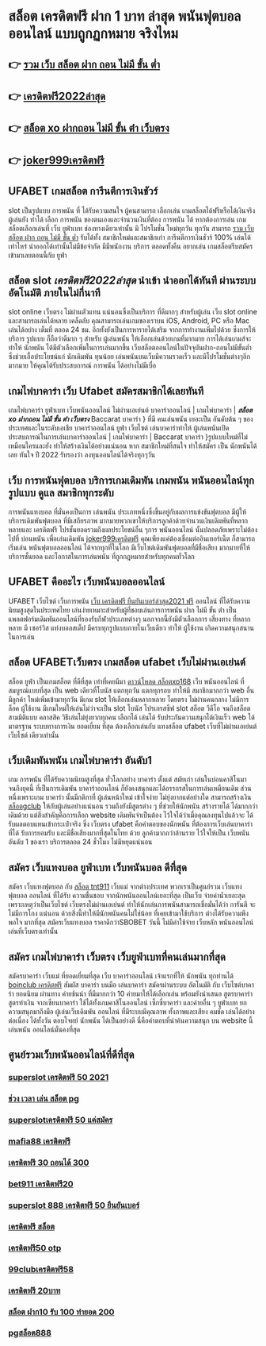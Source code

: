 # สล็อต เครดิตฟรี ฝาก 1 บาท ล่าสุด  พนันฟุตบอลออนไลน์ แบบถูกฏกหมาย จริงไหม 

## 👉 [รวม เว็บ สล็อต ฝาก ถอน ไม่มี ขั้น ต่ำ](https://www.ufaeat.com/register/)
## 👉 [เครดิตฟรี2022ล่าสุด](https://www.ufaeat.com/)
## 👉 [สล็อต xo ฝากถอน ไม่มี ขั้น ต่ํา เว็บตรง](https://www.ufaeat.com/ufabet-master-login/)
## 👉 [joker999เครดิตฟรี](https://www.ufaeat.com/credit-free-50/)

## UFABET  เกมสล็อต การีนตีการเงินชัวร์

 slot เป็นรูปแบบ การพนัน ที่  ได้รับความสนใจ ผู้คนสามารถ เลือกเล่น เกมสล็อตได้ฟรีหรือได้เงินจริง ผู้เล่นยัง ทำได้ เลือก การพนัน ของตนเองและจำนวนเงินที่ต้อง การพนัน ได้ หากต้องการเล่น เกมสล็อตเลือกเล่นที่ เว็บ  ยูฟ่าเบท   ช่องทางเดียวเท่านั้น มี โปรโมชั่น  ใหม่ทุกวัน ทุกวัน สามารถ [รวม เว็บ สล็อต ฝาก ถอน ไม่มี ขั้น ต่ำ](https://www.ufaeat.com/) รับได้ทั้ง สมาชิกใหม่และสมาชิกเก่า การีนตีการเงินชัวร์ 100% เล่นได้เท่าไหร่ นำออกได้เท่านั้นไม่มีข้อจำกัด มีมีพนักงาน บริการ ตลอดทั้งคืน  อยากเล่น เกมสล็อตรีบสมัคร เข้ามาเลยตอนนี้กับ  ยูฟ่า


##  สล็อต slot ***เครดิตฟรี2022ล่าสุด*** นำเข้า   นำออกได้ทันที ผ่านระบบอัตโนมัติ  ภายในไม่กี่นาที 

 slot online เว็บตรง ไม่ผ่านตัวแทน แน่นอนซึ่งเป็นบริการ ที่ดีมากๆ  สำหรับผู้เล่น เว็บ slot online และสามารถเล่นได้หลาย เคล็ดลับ คุณสามารถเล่นเกมของเราบน iOS, Android, PC หรือ Mac เล่นได้อย่าง เต็มที่ ตลอด 24 ชม. อีกทั้งยังเป็นการหารายได้เสริม จากการทำงานเพิ่มไปด้วย ซึ่งการให้บริการ รูปแบบ ก็ถือว่าดีมาก ๆ สำหรับ ผู้เล่นพนัน ให้เลือกเล่นด้วยเกมที่มากมาย การได้เล่นเกมส์จะทำให้ นักพนัน ได้มีตัวเลือกเพิ่มในการเล่นมากขึ้น  เว็บสล็อตออนไลน์ในปัจจุบันฝาก-ถอนไม่มีขั้นต่ำ ซึ่งช่วยเอื้อประโยชน์แก่  นักเดิมพัน ทุนน้อย เล่นพนันบนเว็บมีความรวดเร็ว และมีโปรโมชั่นต่างๆอีกมากมาย ให้คุณได้รับประสบการณ์ การพนัน ได้อย่างไม่มีเบื่อ

##  เกมไพ่บาคาร่า   เว็บ Ufabet  สมัครสมาชิกได้เลยทันที

 เกมไพ่บาคาร่า   ยูฟ่าเบท  เว็บพนันออนไลน์ ไม่ผ่านเอเย่นต์  บาคาร่าออนไลน์ | เกมไพ่บาคาร่า | ***สล็อต xo ฝากถอน ไม่มี ขั้น ต่ํา เว็บตรง*** Baccarat บาคาร่า } ที่มี คนเล่นพนัน เยอะเป็น อันดับต้น ๆ ของประเทศและในระดับเอเชีย บาคาร่าออนไลน์  ยูฟ่า  เว็บไซต์ เล่นบาคาร่าทำให้ ผู้เล่นพนันเปิดประสบการณ์ในการเล่นบาคาร่าออนไลน์ | เกมไพ่บาคาร่า | Baccarat บาคาร่า }รูปแบบใหม่ที่ไม่เหมือนใครและยัง   ทำให้สร้างเงินได้อย่างแน่นอน หาก สมาชิกใหม่ที่สนใจ   ทำให้สมัคร  เป็น นักพนันได้เลย ทันใจ  ปี 2022 รับรองว่า ลงทุนออนไลน์ได้จริงทุกๆวัน


## เว็บ  การพนันฟุตบอล  บริการเกมเดิมพัน เกมพนัน พนันออนไลน์ทุกรูปแบบ  ดูแล  สมาชิกทุกระดับ 

การพนันแทงบอล ที่มั่นคงเป็นการ เล่นพนัน ประเภทหนึ่งซึ่งขึ้นอยู่กับผลการแข่งขันฟุตบอล มีผู้ให้บริการเดิมพันฟุตบอล ที่มีเสถียรภาพ มากมายพวกเขาให้บริการลูกค้าด้วยจำนวนเงินเดิมพันที่หลากหลายและ เครดิตฟรี โปรชั้นยอดรวมถึงผลประโยชน์อื่น ๆการ พนันออนไลน์ นั้นปลอดภัยเพราะไม่ต้องไปที่ บ่อนพนัน เพื่อเล่นเดิมพัน [joker999เครดิตฟรี](https://www.ufaeat.com/ทางเข้ายูฟ่าเบท-ufabet/) คุณเพียงแค่ต้องเชื่อมต่ออินเทอร์เน็ต ก็สามารถเริ่มเล่น พนันฟุตบอลออนไลน์ ได้จากทุกที่ในโลก มีเว็บไซต์เดิมพันฟุตบอลที่มีชื่อเสียง มากมายที่ให้ บริการชั้นยอด และโอกาสในการเล่นพนัน ที่ถูกกฎหมายสำหรับทุกคนทั่วโลก 

## UFABET คืออะไร เว็บพนันบอลออนไลน์

UFABET เว็บไซต์ เว็บการพนัน [เว็บ เครดิตฟรี ยืนยันเบอร์ล่าสุด2021 ฟรี](https://www.ufaeat.com/register/) ออนไลน์  ที่ได้รับความนิยมสูงสุดในประเทศไทย เล่นง่ายเหมาะสำหรับผู้ที่ชอบเล่นการการพนัน ฝาก ไม่มี ขั้น ต่ํา  เป็นแพลตฟอร์มเดิมพันออนไลน์ที่รองรับกีฬาประเภทต่างๆ นอกจากนี้ยังมีตัวเลือกการ เสี่ยงทาง ที่หลากหลาย มี เซอร์วิส   แท่งบอลสเต็ป  มีครบทุกรูปแบบภายในเว็บเดียว ทำให้ ผู้ใช้งาน เกิดความสนุกสนานในการเล่น

## สล็อต   UFABETเว็บตรง  เกมสล็อต ufabet เว็บไม่ผ่านเอเย่นต์

สล็อต   ยูฟ่า เป็นเกมสล็อต ที่ดีที่สุด เท่าที่เคยมีมา  [ดาวน์โหลด สล็อตxo168](https://www.ufaeat.com/regis-ufabet-master-free/) เว็บ  พนันออนไลน์  ที่สมบูรณ์แบบที่สุด เป็น web เดียวที่โบนัส แตกทุกวัน แตกทุกรอบ ทำให้มี สมาชิกมากกว่า web อื่น มีลูกค้า ใหม่เพิ่มเข้ามาทุกวัน มีเกม slot ให้เลือกเล่นหลากหลาย  โดยตรง  ไม่ผ่านคนกลาง  ไม่มีการล็อค  ผู้ใช้งาน  มีเกมใหม่ให้เล่นไม่ว่าจะเป็น  slot   โบนัส โปรเกรสซีฟ slot  สล็อต วีดีโอ จนถึงสล็อต สามมิติแบบ คลาสสิค วิธีเล่นไม่ยุ่งยากทุกคน เลือกได้ เล่นได้ รับประกันความสนุกได้เงินเร็ว  web  ได้มาตรฐาน ระบบทางการเงิน ยอดเยี่ยม ที่สุด ต้องเลือกเล่นกับ  แทงสล็อต ufabet   เว็บที่ไม่ผ่านเอเย่นต์ เว็บไซต์  เดียวเท่านั้น


##  เว็บเดิมพันพนัน เกมไพ่บาคาร่า  อันดับ1

เกม การพนัน ที่ได้รับความนิยมสูงที่สุด ทั่วโลกอย่าง  บาคาร่า ตั้งแต่ สมัยเก่า เล่นในบ่อนคาสิโนมาจนถึงยุคนี้ ที่เป็นการเดิมพัน บาคาร่าออนไลน์ ก็ยังคงสนุกและได้อรรถรสในการเล่นเหมือนเดิม ส่วนหนึ่งเพราะเกม บาคาร่า นั้นมีกติกาที่ ผู้เล่นหน้าใหม่  เข้าใจง่าย ไม่ยุ่งยากแต่อย่างใด  สามารถสร้างเงิน [สล็อตgclub](https://www.ufaeat.com/) ให้กับผู้เล่นอย่างแน่นอน  รวมถึงยังมีสูตรต่าง ๆ ที่ช่วยให้นักพนัน  สร้างรายได้ ได้มากกว่าเดิมด้วย แต่สิ่งสำคัญคือการเลือก website เดิมพันจำเป็นต้อง ไว้ใจได้ว่าเมื่อคุณลงทุนไปแล้วจะ ได้รับผลตอบแทนเข้ากระเป๋าจริง ซึ่ง  เว็บตรง ufabet  คือคำตอบของนักพนัน ที่ต้องการเว็บเล่นบาคาร่า ที่ได้ รับการยอมรับ และมีชื่อเสียงมากที่สุดในไทย ด้วย ลูกค้ามากกว่าล้านราย ไว้ใจให้เป็น เว็บพนันอันดับ 1 ของเรา บริการตลอด 24 ชั่วโมง ไม่มีหยุดแน่นอน

## สมัคร เว็บแทงบอล ยูฟ่าเบท เว็บพนันบอล ดีที่สุด

สมัคร เว็บแทงฟุตบอล  กับ [สล็อต tnt911](https://www.ufaeat.com/ufabet-master-login/)  เว็บแม่ จากต่างประเทศ พวกเราเป็นศูนย์รวม เว็บแทงฟุตบอล ออนไลน์ ที่ได้รับ ความชื่นชอบ จากนักพนันออนไลน์เยอะที่สุด เป็นเว็บ จ่ายค่าน้ำเยอะสุด เพราะเหตุว่าเป็นเว็บไซต์ เว็บตรงไม่ผ่านเอเย่นต์ ทำให้นักเล่นการพนันสามารถเชื่อมั่นได้ว่า การันตี จะไม่มีการโกง แน่นอน ด้วยสิ่งนี้ทำให้มีนักพนันคนไม่ใช่น้อย ที่เคยเข้ามาใช้บริการ ต่างได้รับความพึงพอใจ มากที่สุด สมัครเว็บแทงบอล  ราคาดีกว่าSBOBET วันนี้ ไม่มีค่าใช้จ่าย เว็บหลัก พนันออนไลน์ เล่นที่เว็บตรงเท่านั้น


## สมัคร เกมไพ่บาคาร่า เว็บตรง  เว็บยูฟ่าเบทที่คนเล่นมากที่สุด

สมัครบาคาร่า  เว็บแม่  ที่ยอดเยี่ยมที่สุด  เว็บ  บาคาร่าออนไลน์ เจ้าแรกที่ให้ นักพนัน  ทุกท่านได้  [boinclub เครดิตฟรี](https://www.ufaeat.com/regis-ufabet-master-free/) สัมผัส บาคาร่า บนมือ เล่นบาคาร่า สมัครผ่านระบบ อัตโนมัติ กับ  เว็บไซต์บาคาร่า ยอดนิยม ผ่านทาง  ค่ายช้นนำ ที่มีมากกว่า 10 ค่ายมาให้ได้เลือกเล่น พร้อมยังนำเสนอ สูตรบาคาร่า  สูตรทำเงิน  จากเซียนบาคาร่า ใช้ได้ทั้งเกมคาสิโนออนไลน์ เซ็กซี่บาคาร่า และค่ายอื่น ๆ ยูฟ่าเบท  ยก  ความสนุกมาถึงมือ  ผู้เล่นเว็บเดิมพัน  ออนไลน์ ที่มีระบบมีคุณภาพ ทั้งภาพและเสียง คมชัด เล่นได้อย่างต่อเนื่อง  ได้ทั้งวัน  ตอบโจทย์ นักพนัน  ได้เป็นอย่างดี นี่คือคำตอบที่น่าค้นความสนุก บน  website นี้  เล่นพนัน ออนไลน์มั่นคงที่สุด

## ศูนย์รวมเว็บพนันออนไลน์ที่ดีที่สุด

### [superslot เครดิตฟรี 50 2021](https://atom.io/themes/UFAEAT%20เว็บตรง%20ทางเข้า%20UFABET%20สล็อตxo%20888%20008%20สล็อต%20สมัครฟรี%20ฟรีเครดิต%20100%)
### [ช่วง เวลา เล่น สล็อต pg](https://atom.io/themes/UFAEAT%20เว็บตรง%20ทางเข้า%20UFABET%20สล็อต%20wallet%20เครดิตฟรี100%20008%20สล็อต%20สมัครฟรี%20ฟรีเครดิต%20100%)
### [superslotเครดิตฟรี 50 แค่สมัคร](https://atom.io/themes/UFAEAT%20เว็บตรง%20ทางเข้า%20UFABET%20สล็อต%20รอยัล%20008%20สล็อต%20สมัครฟรี%20ฟรีเครดิต%20100%)
### [mafia88 เครดิตฟรี](https://atom.io/themes/UFAEAT%20เว็บตรง%20ทางเข้า%20UFABET%20สล็อต%20ตรง%20008%20สล็อต%20สมัครฟรี%20ฟรีเครดิต%20100%)
### [เครดิตฟรี 30 ถอนได้ 300](https://atom.io/themes/UFAEAT%20เว็บตรง%20ทางเข้า%20UFABET%20เกม%20สล็อต%20888%20ออนไลน์%20ได้%20เงิน%20จริง%20008%20สล็อต%20สมัครฟรี%20ฟรีเครดิต%20100%)
### [bet911 เครดิตฟรี20](https://atom.io/themes/UFAEAT%20เว็บตรง%20ทางเข้า%20UFABET%20เว็บสล็อต%20เปิดใหม่%20เครดิตฟรี%20008%20สล็อต%20สมัครฟรี%20ฟรีเครดิต%20100%)
### [superslot 888 เครดิตฟรี 50 ยืนยันเบอร์](https://atom.io/themes/UFAEAT%20เว็บตรง%20ทางเข้า%20UFABET%20เครดิตฟรี%2050%20ยืนยันเบอร์%20รับเครดิต%20เลย%20008%20สล็อต%20สมัครฟรี%20ฟรีเครดิต%20100%)
### [เครดิตฟรี สล็อต](https://atom.io/themes/UFAEAT%20เว็บตรง%20ทางเข้า%20UFABET%20pxg%20สล็อต%20008%20สล็อต%20สมัครฟรี%20ฟรีเครดิต%20100%)
### [เครดิตฟรี50 otp](https://atom.io/themes/UFAEAT%20เว็บตรง%20ทางเข้า%20UFABET%20สล็อต%20png%20008%20สล็อต%20สมัครฟรี%20ฟรีเครดิต%20100%)
### [99clubเครดิตฟรี58](https://atom.io/themes/UFAEAT%20เว็บตรง%20ทางเข้า%20UFABET%20สมัคร%20ufabet%20ฝากถอน%20ผ่านวอเลท%20ไม่มีขั้นต่ำ%20008%20สล็อต%20สมัครฟรี%20ฟรีเครดิต%20100%)
### [เครดิตฟรี 20บาท](https://atom.io/themes/UFAEAT%20เว็บตรง%20ทางเข้า%20UFABET%20betflik%20joker%20เครดิตฟรี%2050%20008%20สล็อต%20สมัครฟรี%20ฟรีเครดิต%20100%)
### [สล็อต ฝาก10 รับ 100 ทำยอด 200](https://atom.io/themes/UFAEAT%20เว็บตรง%20ทางเข้า%20UFABET%20winner55%20เครดิตฟรี%20100%20บาท%20008%20สล็อต%20สมัครฟรี%20ฟรีเครดิต%20100%)
### [pgสล็อต888](https://atom.io/themes/UFAEAT%20เว็บตรง%20ทางเข้า%20UFABET%20ufabet168%20สล็อต%20008%20สล็อต%20สมัครฟรี%20ฟรีเครดิต%20100%)